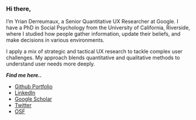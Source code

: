 ### Hi there, 

I’m Yrian Derreumaux, a Senior Quantitative UX Researcher at Google. I have a PhD in Social Psychology from the University of California, Riverside, where I studied how people gather information, update their beliefs, and make decisions in various environments.

I apply a mix of strategic and tactical UX research to tackle complex user challenges. My approach blends quantitative and qualitative methods to understand user needs more deeply.

***Find me here..***

* [Github Portfolio](https://github.com/yrianderreumaux/project-portfolio)
* [LinkedIn](https://www.linkedin.com/in/yrian-derreumaux-73a846b8/) 
* [Google Scholar](https://scholar.google.com/citations?hl=en&user=rrLyukYAAAAJ&view_op=list_works&gmla=AJsN-F7UJu67YEt0GpajWbb-Mu_E5Ga5vXACRdtvx0IP84r5oxGYFDjlVpxggWxeKRROQoPGKzL6Mbei31tgiHBLVqvr2bEWww)
* [Twitter](https://twitter.com/yderreum)
* [OSF](osf.io/an6ze)



<!--
**yrianderreumaux/yrianderreumaux** is a ✨ _special_ ✨ repository because its `README.md` (this file) appears on your GitHub profile.

Here are some ideas to get you started:

- 🔭 I’m currently working on ...
- 🌱 I’m currently learning ...
- 👯 I’m looking to collaborate on ...
- 🤔 I’m looking for help with ...
- 💬 Ask me about ...
- 📫 How to reach me: ...
- 😄 Pronouns: ...
- ⚡ Fun fact: ...
-->
